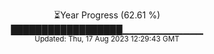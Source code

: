 <p align="center">
⏳Year Progress (62.61 %) <br>
██████████████████▁▁▁▁▁▁▁▁▁▁▁▁ <br>
<sub>Updated: Thu, 17 Aug 2023 12:29:43 GMT</sub>
</p>

